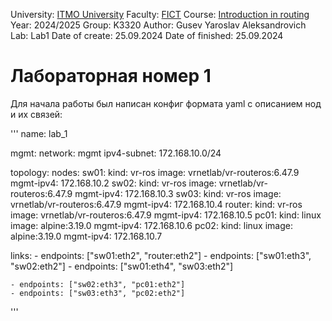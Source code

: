University: [ITMO University](https://itmo.ru/ru/)
Faculty: [FICT](https://fict.itmo.ru)
Course: [Introduction in routing](https://github.com/itmo-ict-faculty/introduction-in-routing)
Year: 2024/2025
Group: K3320
Author: Gusev Yaroslav Aleksandrovich
Lab: Lab1
Date of create: 25.09.2024
Date of finished: 25.09.2024

# Лабораторная номер 1

Для начала работы был написан конфиг формата yaml с описанием нод и их связей:

'''
name: lab_1

mgmt:
  network: mgmt
  ipv4-subnet: 172.168.10.0/24

topology:
  nodes:
    sw01:
      kind: vr-ros
      image: vrnetlab/vr-routeros:6.47.9
      mgmt-ipv4: 172.168.10.2
    sw02:
      kind: vr-ros
      image: vrnetlab/vr-routeros:6.47.9
      mgmt-ipv4: 172.168.10.3
    sw03:
      kind: vr-ros
      image: vrnetlab/vr-routeros:6.47.9
      mgmt-ipv4: 172.168.10.4
    router:
      kind: vr-ros
      image: vrnetlab/vr-routeros:6.47.9
      mgmt-ipv4: 172.168.10.5
    pc01:
      kind: linux
      image: alpine:3.19.0
      mgmt-ipv4: 172.168.10.6
    pc02:
      kind: linux
      image: alpine:3.19.0
      mgmt-ipv4: 172.168.10.7

  links:
    - endpoints: ["sw01:eth2", "router:eth2"]
    - endpoints: ["sw01:eth3", "sw02:eth2"]
    - endpoints: ["sw01:eth4", "sw03:eth2"]

    - endpoints: ["sw02:eth3", "pc01:eth2"]
    - endpoints: ["sw03:eth3", "pc02:eth2"]
'''
